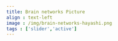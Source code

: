 ```yaml
---
title: Brain networks Picture
align : text-left
image : /img/brain-networks-hayashi.png
tags : ['slider','active']
---
```

